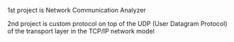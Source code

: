 1st project is Network Communication Analyzer

2nd project is custom protocol on top of the UDP (User Datagram Protocol) of the transport layer in the TCP/IP network model
